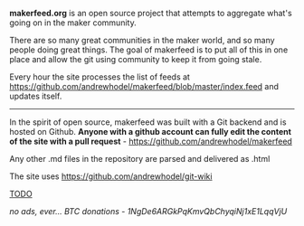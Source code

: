 **makerfeed.org** is an open source project that attempts to aggregate what's going on in the maker community.

There are so many great communities in the maker world, and so many people doing great things.  The goal of makerfeed is to put all of this in one place and allow the git using community to keep it from going stale.

Every hour the site processes the list of feeds at https://github.com/andrewhodel/makerfeed/blob/master/index.feed and updates itself.

-----------

In the spirit of open source, makerfeed was built with a Git backend and is hosted on Github.  **Anyone with a github account can fully edit the content of the site with a pull request** - https://github.com/andrewhodel/makerfeed

Any other .md files in the repository are parsed and delivered as .html

The site uses https://github.com/andrewhodel/git-wiki

[TODO](/TODO.html)

*no ads, ever... BTC donations - 1NgDe6ARGkPqKmvQbChyqiNj1xE1LqqVjU*
